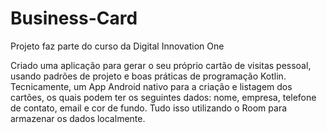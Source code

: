 # Business-Card
Projeto faz parte do curso da Digital Innovation One

Criado uma aplicação para gerar o seu próprio cartão de visitas pessoal, usando padrões de projeto e boas práticas de programação 
Kotlin. Tecnicamente, um App Android nativo para a criação e listagem dos cartões, os quais podem ter os 
seguintes dados: nome, empresa, telefone de contato, email e cor de fundo. Tudo isso utilizando o Room para armazenar os dados 
localmente. 
